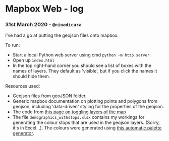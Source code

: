 #  Mapbox Web - log

### 31st March 2020 - `@ninadicara`  
I've had a go at putting the geojson files onto mapbox.   

To run: 
- Start a local Python web server using cmd `python -m http.server`  
- Open up `index.html`  
- In the top right-hand corner you should see a list of boxes with the names of layers. They default as 'visible', but if you click the names it should hide them.   

Resources used:
- Geojson files from geoJSON folder.   
- Generic mapbox documentation on plotting points and polygons from geojson, including 'data-driven' styling for the properties of the geojson.  
- The code from [this page on toggling layers of the map](https://docs.mapbox.com/mapbox-gl-js/example/toggle-layers/)  
- The file `demographics_withstops.xlsx` contains my workings for generating the colour stops that are used in the geojson layers. (Sorry, it's in Excel...). The colours were generated using [this automatic palette generator](https://gka.github.io/palettes).  
